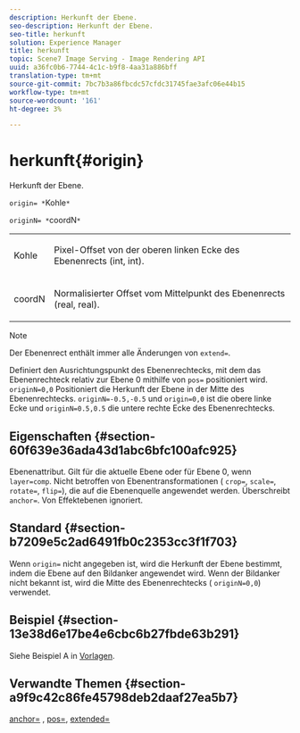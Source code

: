 ```yaml
---
description: Herkunft der Ebene.
seo-description: Herkunft der Ebene.
seo-title: herkunft
solution: Experience Manager
title: herkunft
topic: Scene7 Image Serving - Image Rendering API
uuid: a36fc0b6-7744-4c1c-b9f8-4aa31a886bff
translation-type: tm+mt
source-git-commit: 7bc7b3a86fbcdc57cfdc31745fae3afc06e44b15
workflow-type: tm+mt
source-wordcount: '161'
ht-degree: 3%

---
```



# herkunft{#origin}

Herkunft der Ebene.

`origin= *`Kohle`*`

`originN= *`coordN`*`

<table id="simpletable_A270FD92B1E841FE81F5AB300351FE01"> 
 <tr class="strow"> 
  <td class="stentry"> <p><span class="varname"> Kohle</span> </p></td> 
  <td class="stentry"> <p>Pixel-Offset von der oberen linken Ecke des Ebenenrects (int, int). </p></td> 
 </tr> 
 <tr class="strow"> 
  <td class="stentry"> <p><span class="varname"> coordN</span> </p></td> 
  <td class="stentry"> <p>Normalisierter Offset vom Mittelpunkt des Ebenenrects (real, real). </p></td> 
 </tr> 
</table>

>[!NOTE]
>
>Der Ebenenrect enthält immer alle Änderungen von `extend=`.

Definiert den Ausrichtungspunkt des Ebenenrechtecks, mit dem das Ebenenrechteck relativ zur Ebene 0 mithilfe von `pos=` positioniert wird. `originN=0,0` Positioniert die Herkunft der Ebene in der Mitte des Ebenenrechtecks. `originN=-0.5,-0.5` und  `origin=0,0` ist die obere linke Ecke und  `originN=0.5,0.5` die untere rechte Ecke des Ebenenrechtecks.

## Eigenschaften {#section-60f639e36ada43d1abc6bfc100afc925}

Ebenenattribut. Gilt für die aktuelle Ebene oder für Ebene 0, wenn `layer=comp`. Nicht betroffen von Ebenentransformationen ( `crop=`, `scale=`, `rotate=`, `flip=`), die auf die Ebenenquelle angewendet werden. Überschreibt `anchor=`. Von Effektebenen ignoriert.

## Standard {#section-b7209e5c2ad6491fb0c2353cc3f1f703}

Wenn `origin=` nicht angegeben ist, wird die Herkunft der Ebene bestimmt, indem die Ebene auf den Bildanker angewendet wird. Wenn der Bildanker nicht bekannt ist, wird die Mitte des Ebenenrechtecks ( `originN=0,0`) verwendet.

## Beispiel {#section-13e38d6e17be4e6cbc6b27fbde63b291}

Siehe Beispiel A in [Vorlagen](../../../../../is-api/http-ref/image-serving-api-ref/c-http-protocol-reference/c-templates/c-templates.md#concept-3cd2d2adae0e41b2979b9640244d4d3e).

## Verwandte Themen {#section-a9f9c42c86fe45798deb2daaf27ea5b7}

[anchor=](../../../../../is-api/http-ref/image-serving-api-ref/c-http-protocol-reference/c-command-reference/r-anchor.md#reference-6661e548ab284b82828d8d94c8ddeb7c) ,  [pos=](../../../../../is-api/http-ref/image-serving-api-ref/c-http-protocol-reference/c-command-reference/r-pos.md#reference-65de948f4b404f1182b22119ca332143),  [extended=](../../../../../is-api/http-ref/image-serving-api-ref/c-http-protocol-reference/c-command-reference/r-extend.md#reference-7e9156beb285459d830e2d56782a74ac)
